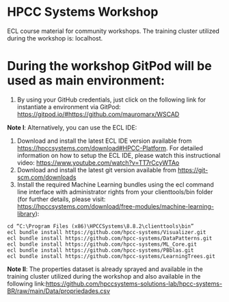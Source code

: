 # HPCC Systems Workshop

ECL course material for community workshops. The training cluster utilized during the workshop is: localhost.

# During the workshop GitPod will be used as main environment:
1. By using your GitHub credentials, just click on the following link for instantiate a environment via GitPod:
https://gitpod.io/#https://github.com/mauromarx/WSCAD

**Note I**: Alternatively, you can use the ECL IDE:
1. Download and install the latest ECL IDE version available from https://hpccsystems.com/download#HPCC-Platform. For detailed information on how to setup the ECL IDE, please watch this instructional video: https://www.youtube.com/watch?v=TT7rCcyWTAo
2. Download and install the latest git version available from https://git-scm.com/downloads
3. Install the required Machine Learning bundles using the ecl command line interface with administrator rights from your clienttools/bin folder (for further details, please visit: https://hpccsystems.com/download/free-modules/machine-learning-library):

```
cd “C:\Program Files (x86)\HPCCSystems\8.8.2\clienttools\bin” 
ecl bundle install https://github.com/hpcc-systems/Visualizer.git
ecl bundle install https://github.com/hpcc-systems/DataPatterns.git
ecl bundle install https://github.com/hpcc-systems/ML_Core.git
ecl bundle install https://github.com/hpcc-systems/PBblas.git
ecl bundle install https://github.com/hpcc-systems/LearningTrees.git

```

**Note II**: The properties dataset is already sprayed and available in the training cluster utilized during the workshop and also available in the following link:https://github.com/hpccsystems-solutions-lab/hpcc-systems-BR/raw/main/Data/propriedades.csv
